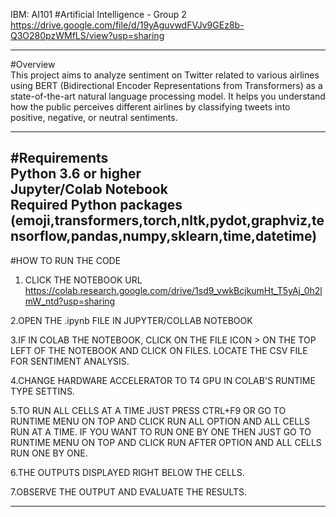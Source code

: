 IBM: AI101
#Artificial Intelligence - Group 2     
https://drive.google.com/file/d/19yAguvwdFVJv9GEz8b-Q3O280pzWMfLS/view?usp=sharing  

----------------------------------------------------------

#Overview    
This project aims to analyze sentiment on Twitter related to various airlines using BERT (Bidirectional Encoder Representations from Transformers) as a state-of-the-art natural language processing model. It helps you understand how the public perceives different airlines by classifying tweets into positive, negative, or neutral sentiments.    

-----------------------------------------------------------
#Requirements  
Python 3.6 or higher    
Jupyter/Colab Notebook    
Required Python packages   (emoji,transformers,torch,nltk,pydot,graphviz,tensorflow,pandas,numpy,sklearn,time,datetime)  
---------------------------------------------------------

#HOW TO RUN THE CODE  

1. CLICK THE NOTEBOOK URL 
https://colab.research.google.com/drive/1sd9_vwkBcjkumHt_T5yAj_0h2lmW_ntd?usp=sharing

2.OPEN THE .ipynb FILE IN JUPYTER/COLLAB NOTEBOOK

3.IF IN COLAB THE NOTEBOOK, CLICK ON THE FILE ICON  > ON THE TOP LEFT OF THE NOTEBOOK AND CLICK ON FILES. LOCATE THE CSV FILE FOR SENTIMENT ANALYSIS.

4.CHANGE HARDWARE ACCELERATOR TO T4 GPU IN COLAB'S RUNTIME TYPE SETTINS.

5.TO RUN ALL CELLS AT A TIME JUST PRESS CTRL+F9 OR GO TO RUNTIME MENU ON TOP AND CLICK RUN ALL OPTION AND ALL CELLS RUN AT A TIME. IF YOU WANT TO RUN ONE BY ONE THEN JUST GO TO RUNTIME MENU ON TOP AND CLICK RUN AFTER OPTION AND ALL CELLS RUN ONE BY ONE.

6.THE OUTPUTS DISPLAYED RIGHT BELOW THE CELLS.

7.OBSERVE THE OUTPUT AND EVALUATE THE RESULTS.

---------------------------------------------------------------------




